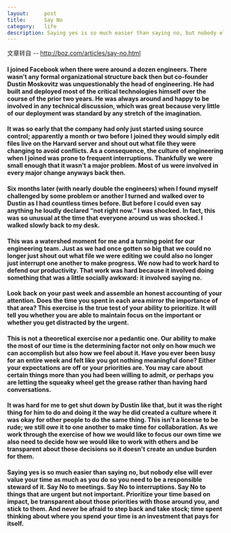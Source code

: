 ```yaml
---
layout:     post
title:      Say No
category:   life
description: Saying yes is so much easier than saying no, but nobody else will ever value your time as much as you do so you need to be a responsible steward of it. Say No to meetings. Say No to interruptions. Say No to things that are urgent but not important. Prioritize your time based on impact, be transparent about those priorities with those around you, and stick to them. And never be afraid to step back and take stock; time spent thinking about where you spend your time is an investment that pays for itself.
---
```


文章转自 -- <http://boz.com/articles/say-no.html>

#### I joined Facebook when there were around a dozen engineers. There wasn’t any formal organizational structure back then but co-founder Dustin Moskovitz was unquestionably the head of engineering. He had built and deployed most of the critical technologies himself over the course of the prior two years. He was always around and happy to be involved in any technical discussion, which was great because very little of our deployment was standard by any stretch of the imagination.

#### It was so early that the company had only just started using source control; apparently a month or two before I joined they would simply edit files live on the Harvard server and shout out what file they were changing to avoid conflicts. As a consequence, the culture of engineering when I joined was prone to frequent interruptions. Thankfully we were small enough that it wasn’t a major problem. Most of us were involved in every major change anyways back then.

#### Six months later (with nearly double the engineers) when I found myself challenged by some problem or another I turned and walked over to Dustin as I had countless times before. But before I could even say anything he loudly declared “not right now.” I was shocked. In fact, this was so unusual at the time that everyone around us was shocked. I walked slowly back to my desk.

#### This was a watershed moment for me and a turning point for our engineering team. Just as we had once gotten so big that we could no longer just shout out what file we were editing we could also no longer just interrupt one another to make progress. We now had to work hard to defend our productivity. That work was hard because it involved doing something that was a little socially awkward: it involved saying no.

#### Look back on your past week and assemble an honest accounting of your attention. Does the time you spent in each area mirror the importance of that area? This exercise is the true test of your ability to prioritize. It will tell you whether you are able to maintain focus on the important or whether you get distracted by the urgent.

#### This is not a theoretical exercise nor a pedantic one. Our ability to make the most of our time is the determining factor not only on how much we can accomplish but also how we feel about it. Have you ever been busy for an entire week and felt like you got nothing meaningful done? Either your expectations are off or your priorities are. You may care about certain things more than you had been willing to admit, or perhaps you are letting the squeaky wheel get the grease rather than having hard conversations.

#### It was hard for me to get shut down by Dustin like that, but it was the right thing for him to do and doing it the way he did created a culture where it was okay for other people to do the same thing. This isn't a license to be rude; we still owe it to one another to make time for collaboration. As we work through the exercise of how we would like to focus our own time we also need to decide how we would like to work with others and be transparent about those decisions so it doesn't create an undue burden for them.

#### Saying yes is so much easier than saying no, but nobody else will ever value your time as much as you do so you need to be a responsible steward of it. Say No to meetings. Say No to interruptions. Say No to things that are urgent but not important. Prioritize your time based on impact, be transparent about those priorities with those around you, and stick to them. And never be afraid to step back and take stock; time spent thinking about where you spend your time is an investment that pays for itself.